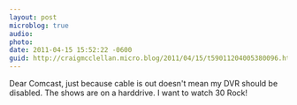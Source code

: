 ```yaml
---
layout: post
microblog: true
audio: 
photo: 
date: 2011-04-15 15:52:22 -0600
guid: http://craigmcclellan.micro.blog/2011/04/15/t59011204005380096.html
---
```

Dear Comcast, just because cable is out doesn't mean my DVR should be disabled. The shows are on a harddrive. I want to watch 30 Rock!
